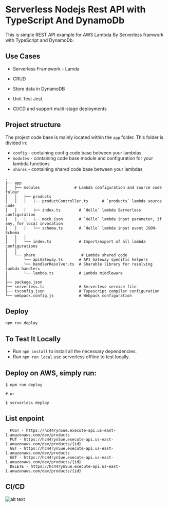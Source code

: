 # Serverless Nodejs Rest API with TypeScript And DynamoDb

This is simple REST API example for AWS Lambda By Serverless framwork with TypeScript and DynamoDb.

## Use Cases

* Serverless Framework - Lamda

* CRUD

* Store data in DynamoDB

* Unit Test Jest. 

* CI/CD and support multi-stage deployments

## Project structure

The project code base is mainly located within the `app` folder. This folder is divided in:

- `config` - containing config code base between your lambdas
- `modules` - containing code base module and configuration for your lambda functions
- `shares` - containing shared code base between your lambdas
```
.
├── app
│   ├── modules               # Lambda configuration and source code folder
│   │   ├── products
│   │   │   ├── productController.ts      # `products` lambda source code
│   │   │   ├── index.ts        # `Hello` lambda Serverless configuration
│   │   │   ├── mock.json       # `Hello` lambda input parameter, if any, for local invocation
│   │   │   └── schema.ts       # `Hello` lambda input event JSON-Schema
│   │   │
│   │   └── index.ts            # Import/export of all lambda configurations
│   │
│   └── share                    # Lambda shared code
│       └── apiGateway.ts       # API Gateway specific helpers
│       └── handlerResolver.ts  # Sharable library for resolving lambda handlers
│       └── lambda.ts           # Lambda middleware
│
├── package.json
├── serverless.ts               # Serverless service file
├── tsconfig.json               # Typescript compiler configuration
└── webpack.config.js           # Webpack configuration
```
## Deploy

```
npm run deploy

```
## To Test It Locally

* Run ```npm install``` to install all the necessary dependencies.
* Run ```npm run local``` use serverless offline to test locally. 

## Deploy on AWS, simply run:

```
$ npm run deploy

# or

$ serverless deploy
```

## List enpoint

```
  POST - https://hc44ryn5ue.execute-api.us-east-1.amazonaws.com/dev/products
  PUT - https://hc44ryn5ue.execute-api.us-east-1.amazonaws.com/dev/products/{id}
  GET - https://hc44ryn5ue.execute-api.us-east-1.amazonaws.com/dev/products
  GET - https://hc44ryn5ue.execute-api.us-east-1.amazonaws.com/dev/products/{id}
  DELETE - https://hc44ryn5ue.execute-api.us-east-1.amazonaws.com/dev/products/{id}
```
## CI/CD


![alt text](https://github.com/ngocnguyenvan26/serverless/blob/master/ci_pr.jpg?raw=true)
